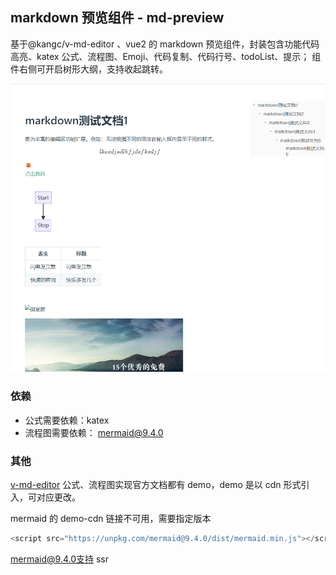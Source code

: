 ## markdown 预览组件 - md-preview

基于@kangc/v-md-editor 、vue2 的 markdown 预览组件，封装包含功能代码高亮、katex 公式、流程图、Emoji、代码复制、代码行号、todoList、提示；
组件右侧可开启树形大纲，支持收起跳转。

<img src="https://github.com/ZTrainWilliams/md-preview/blob/main/asset/view.jpg" alt="view">

### 依赖

- 公式需要依赖：katex
- 流程图需要依赖： mermaid@9.4.0

### 其他

[v-md-editor](http://ckang1229.gitee.io/vue-markdown-editor/zh/)
公式、流程图实现官方文档都有 demo，demo 是以 cdn 形式引入，可对应更改。

mermaid 的 demo-cdn 链接不可用，需要指定版本

```javascript
<script src="https://unpkg.com/mermaid@9.4.0/dist/mermaid.min.js"></script>
```

mermaid@9.4.0支持 ssr
